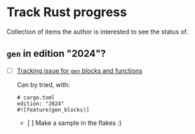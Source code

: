 # Track Rust progress

Collection of items the author is interested to see the status of.

## `gen` in edition "2024"?

- [ ] [Tracking issue for `gen` blocks and functions](https://github.com/rust-lang/rust/issues/117078)

	Can by tried, with:
	
	```
	# cargo.toml
	edition: "2024"
	#![feature(gen_blocks)]
	```
	
	- [ ] Make a sample in the flakes :)

